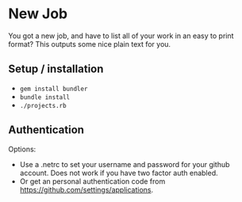 # New Job

You got a new job, and have to list all of your work in an easy to print format? This outputs some nice plain text for you.

## Setup / installation

 * `gem install bundler`
 * `bundle install`
 * `./projects.rb`

## Authentication

Options: 

 * Use a .netrc to set your username and password for your github account. Does not work if you have two factor auth enabled.
 * Or get an personal authentication code from https://github.com/settings/applications.
